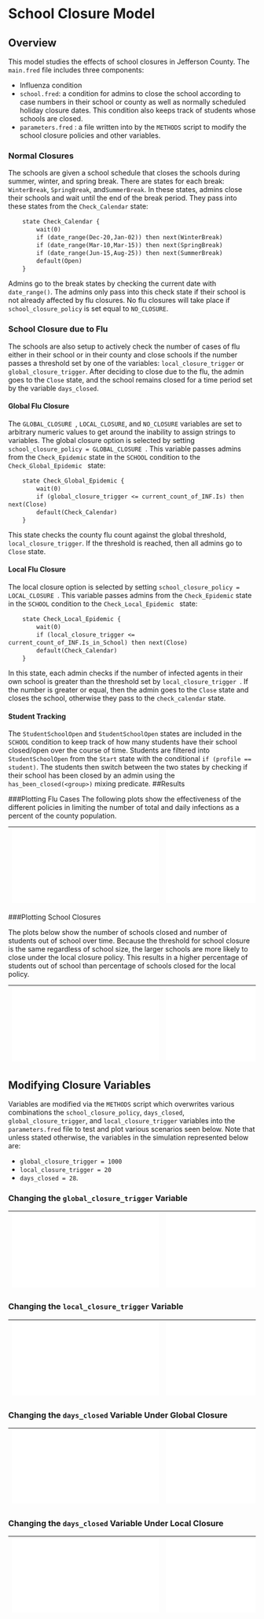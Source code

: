 # School Closure Model

## Overview

This model studies the effects of school closures in Jefferson County.  The `main.fred` file includes three components: 

* Influenza condition
* `school.fred`: a condition for admins to close the school according to case numbers in their school or county as well as normally scheduled holiday closure dates.  This condition also keeps track of students whose schools are closed.
* `parameters.fred` : a file written into by the `METHODS` script to modify the school closure policies and other variables.



### Normal Closures

The schools are given a school schedule that closes the schools during summer, winter, and spring break.  There are states for each break: `WinterBreak`, `SpringBreak`, and`SummerBreak`.  In these states, admins close their schools and wait until the end of the break period.  They pass into these states from the `Check_Calendar` state:


```fred
    state Check_Calendar {
        wait(0)
        if (date_range(Dec-20,Jan-02)) then next(WinterBreak) 
        if (date_range(Mar-10,Mar-15)) then next(SpringBreak)
        if (date_range(Jun-15,Aug-25)) then next(SummerBreak)
        default(Open)
    }
```
Admins go to the break states by checking the current date with `date_range()`. The admins only pass into this check state if their school is not already affected by flu closures.
No flu closures will take place if `school_closure_policy` is set equal to `NO_CLOSURE`.



### School Closure due to Flu

The schools are also setup to actively check the number of cases of flu either in their school or in their county and close schools if the number passes a threshold set by one of the variables: `local_closure_trigger` or `global_closure_trigger`.  After deciding to close due to the flu, the admin goes to the `Close` state, and the school remains closed for a time period set by the variable `days_closed`.

#### Global Flu Closure
The `GLOBAL_CLOSURE `, `LOCAL_CLOSURE`, and `NO_CLOSURE` variables are set to arbitrary numeric values to get around the inability to assign strings to variables.  The global closure option is selected by setting `school_closure_policy = GLOBAL_CLOSURE `.  This variable passes admins from the `Check_Epidemic` state in the `SCHOOL` condition to the `Check_Global_Epidemic ` state:


```fred
    state Check_Global_Epidemic {
        wait(0)
		if (global_closure_trigger <= current_count_of_INF.Is) then next(Close)
        default(Check_Calendar)
    }
```

This state checks the county flu count against the global threshold, `local_closure_trigger`.  If the threshold is reached, then all admins go to `Close` state.
#### Local Flu Closure

The local closure option is selected by setting `school_closure_policy = LOCAL_CLOSURE `.  This variable passes admins from the `Check_Epidemic` state in the `SCHOOL` condition to the `Check_Local_Epidemic ` state:


```fred
    state Check_Local_Epidemic {
        wait(0)
		if (local_closure_trigger <= current_count_of_INF.Is_in_School) then next(Close)
        default(Check_Calendar)
    }
```

In this state, each admin checks if the number of infected agents in their own school is greater than the threshold set by `local_closure_trigger `.  If the number is greater or equal, then the admin goes to the `Close` state and closes the school, otherwise they pass to the `check_calendar` state.

#### Student Tracking
The `StudentSchoolOpen` and `StudentSchoolOpen` states are included in the `SCHOOL` condition to keep track of how many students have their school closed/open over the course of time.  Students are filtered into `StudentSchoolOpen` from the `Start` state with the conditional
`if (profile == student)`.  The students then switch between the two states by checking if their school has been closed by an admin using the `has_been_closed(<group>)` mixing predicate.
##Results

###Plotting Flu Cases
The following plots show the effectiveness of the different policies in limiting the number of total and daily infections as a percent of the county population.

![tot](figures/tot.pdf)|![inc](figures/inc.pdf)
:-------------------------:|:-------------------------:

###Plotting School Closures

The plots below show the number of schools closed and number of students out of school over time.  Because the threshold for school closure is the same regardless of school size, the larger schools are more likely to close under the local closure policy.  This results in a higher percentage of students out of school than percentage of schools closed for the local policy.

![closed](figures/closed.pdf)|![students](figures/students.pdf)
:-------------------------:|:-------------------------:

## Modifying Closure Variables
Variables are modified via the `METHODS` script which overwrites various combinations the `school_closure_policy`, `days_closed`, `global_closure_trigger`, and `local_closure_trigger` variables into the `parameters.fred` file to test and plot various scenarios seen below.
 Note that unless stated otherwise, the variables in the simulation represented below are:

* `global_closure_trigger = 1000`
* `local_closure_trigger = 20`
*  `days_closed = 28`.

### Changing the `global_closure_trigger` Variable
![global_trigs_tot](figures/global_trigs_tot.pdf)| ![global_trigs_new](figures/global_trigs_new.pdf)
:-------------------------:|:-------------------------:


### Changing the `local_closure_trigger` Variable
![local_trigs_tot](figures/local_trigs_tot.pdf)| ![local_trigs_new](figures/local_trigs_new.pdf)
:-------------------------:|:-------------------------:  


### Changing the `days_closed` Variable Under Global Closure

![global_days_closed_tot](figures/global_days_closed_tot.pdf) |  ![global_days_closed_new](figures/global_days_closed_new.pdf)
:-------------------------:|:-------------------------:



### Changing the `days_closed` Variable Under Local Closure
![local_days_closed_tot](figures/local_days_closed_tot.pdf)  |  ![local_days_closed_new](figures/local_days_closed_new.pdf)
:-------------------------:|:-------------------------: